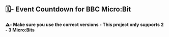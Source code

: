 ## 🗓️- Event Countdown for BBC Micro:Bit

#### ⚠️- Make sure you use the correct versions - This project only supports 2 - 3 Micro:Bits
